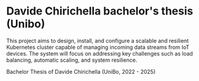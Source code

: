 # Davide Chirichella bachelor's thesis (Unibo)
This project aims to design, install, and configure a scalable and resilient Kubernetes cluster capable of managing incoming data streams from IoT devices. The system will focus on addressing key challenges such as load balancing, automatic scaling, and system resilience.

Bachelor Thesis of Davide Chirichella (UniBo, 2022 - 2025)


